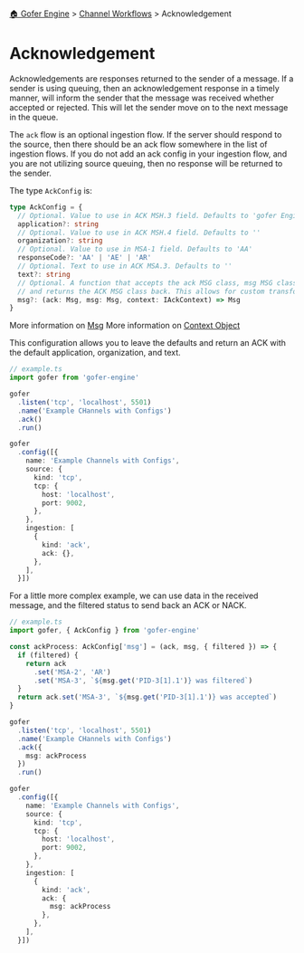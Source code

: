[🏠 Gofer Engine](https://gofer-engine.github.io/) > [Channel Workflows](./index.md) > Acknowledgement

# Acknowledgement

Acknowledgements are responses returned to the sender of a message. If a sender is using queuing, then an acknowledgement response in a timely manner, will inform the sender that the message was received whether accepted or rejected. This will let the sender move on to the next message in the queue.

The `ack` flow is an optional ingestion flow. If the server should respond to the source, then there should be an ack flow somewhere in the list of ingestion flows. If you do not add an ack config in your ingestion flow, and you are not utilizing source queuing, then no response will be returned to the sender.

The type `AckConfig` is:

```typescript
type AckConfig = {
  // Optional. Value to use in ACK MSH.3 field. Defaults to 'gofer Engine'
  application?: string
  // Optional. Value to use in ACK MSH.4 field. Defaults to ''
  organization?: string
  // Optional. Value to use in MSA-1 field. Defaults to 'AA'
  responseCode?: 'AA' | 'AE' | 'AR'
  // Optional. Text to use in ACK MSA.3. Defaults to ''
  text?: string
  // Optional. A function that accepts the ack MSG class, msg MSG class, and conext state object
  // and returns the ACK MSG class back. This allows for custom transformation of the ACK message.
  msg?: (ack: Msg, msg: Msg, context: IAckContext) => Msg
}
```

More information on [Msg](../msg-class/index.md)
More information on [Context Object](./context-object.md)

This configuration allows you to leave the defaults and return an ACK with the default application, organization, and text.

```typescript
// example.ts
import gofer from 'gofer-engine'

gofer
  .listen('tcp', 'localhost', 5501)
  .name('Example CHannels with Configs')
  .ack()
  .run()

gofer
  .config([{
    name: 'Example Channels with Configs',
    source: {
      kind: 'tcp',
      tcp: {
        host: 'localhost',
        port: 9002,
      },
    },
    ingestion: [
      {
        kind: 'ack',
        ack: {},
      },
    ],
  }])
```

For a little more complex example, we can use data in the received message, and the filtered status to send back an ACK or NACK.

```typescript
// example.ts
import gofer, { AckConfig } from 'gofer-engine'

const ackProcess: AckConfig['msg'] = (ack, msg, { filtered }) => {
  if (filtered) {
    return ack
      .set('MSA-2', 'AR')
      .set('MSA-3', `${msg.get('PID-3[1].1')} was filtered`)
  }
  return ack.set('MSA-3', `${msg.get('PID-3[1].1')} was accepted`)
}

gofer
  .listen('tcp', 'localhost', 5501)
  .name('Example CHannels with Configs')
  .ack({
    msg: ackProcess
  })
  .run()

gofer
  .config([{
    name: 'Example Channels with Configs',
    source: {
      kind: 'tcp',
      tcp: {
        host: 'localhost',
        port: 9002,
      },
    },
    ingestion: [
      {
        kind: 'ack',
        ack: {
          msg: ackProcess
        },
      },
    ],
  }])
```
